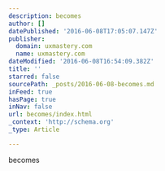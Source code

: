 ```yaml
---
description: becomes
author: []
datePublished: '2016-06-08T17:05:07.147Z'
publisher:
  domain: uxmastery.com
  name: uxmastery.com
dateModified: '2016-06-08T16:54:09.382Z'
title: ''
starred: false
sourcePath: _posts/2016-06-08-becomes.md
inFeed: true
hasPage: true
inNav: false
url: becomes/index.html
_context: 'http://schema.org'
_type: Article

---
```

becomes